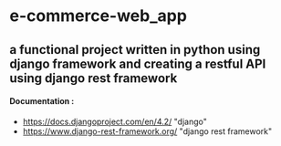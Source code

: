 # e-commerce-web_app
## a functional project written in python using django framework and creating a restful API using django rest framework 


#### Documentation :
- https://docs.djangoproject.com/en/4.2/ "django"
- https://www.django-rest-framework.org/ "django rest framework"

